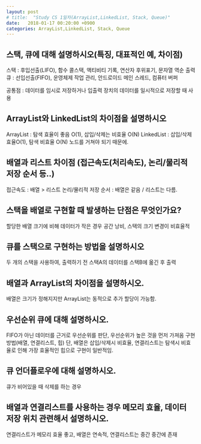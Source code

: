 ```yaml
---
layout: post
# title:  "Study CS 1일차(ArrayList,LinkedList, Stack, Queue)"
date:   2018-01-17 00:20:00 +0900
categories: ArrayList,LinkedList, Stack, Queue
---
```


## 스택, 큐에 대해 설명하시오(특징, 대표적인 예, 차이점)

스택 : 후입선출(LIFO), 함수 콜스택, 액티비티 기록, 연산자 후위표기, 문자열 역순 출력
큐 : 선입선출(FIFO), 운영체제 작업 관리, 안드로이드 메인 스레드, 컴퓨터 버퍼

공통점 : 데이터를 임시로 저장하거나 입출력 장치의 데이터를 일시적으로 저장할 때 사용

## ArrayList와 LinkedList의 차이점을 설명하시오

ArrayList : 탐색 효율이 좋음 O(1), 삽입/삭제는 비효율 O(N)
LinkedList : 삽입/삭제 효율O(1), 탐색 비효율 O(N)  노드를 거쳐야 되기 때문에.

## 배열과 리스트 차이점 (접근속도(처리속도), 논리/물리적 저장 순서 등..)

접근속도 : 배열 > 리스트
논리/물리적 저장 순서 : 배열은 같음 / 리스트는 다름.

## 스택을 배열로 구현할 때 발생하는 단점은 무엇인가요?

할당한 배열 크기에 비해 데이터가 작은 경우 공간 낭비, 스택의 크기 변경이 비효율적

## 큐를 스택으로 구현하는 방법을 설명하시오

두 개의 스택을 사용하여, 출력하기 전 스택A의 데이터를 스택B에 옮긴 후 출력

## 배열과 ArrayList의 차이점을 설명하시오.

배열은 크기가 정해지지만 ArrayList는 동적으로 추가 할당이 가능함.

## 우선순위 큐에 대해 설명하시오.

FIFO가 아닌 데이터를 근거로 우선순위를 판단, 우선순위가 높은 것을 먼저 가져옴
구현방법(배열, 연결리스트, 힙)
단, 배열은 삽입/삭제시 비효율, 연결리스트는 탐색시 비효율로 인해 가장 효율적인 힙으로 구현이 일반적임.

## 큐 언더플로우에 대해 설명하시오.

큐가 비어있을 때 삭제를 하는 경우

## 배열과 연결리스트를 사용하는 경우 메모리 효율, 데이터 저장 위치 관련해서 설명하시오.

연결리스트가 메모리 효율 좋고, 배열은 연속적, 연결리스트는 중간 중간에 존재

[jekyll-gh]:   https://github.com/quarl894